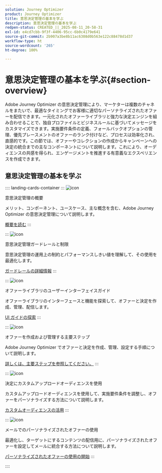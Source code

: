 ```yaml
---
solution: Journey Optimizer
product: Journey Optimizer
title: 意思決定管理の基本を学ぶ
description: 意思決定管理の基本を学ぶ
redpen-status: CREATED_||_2025-08-11_20-58-31
exl-id: e4cd7cbb-9f3f-4406-95cc-6b0c4179e641
source-git-commit: 2b907a3be8b11ac6308d0b563e122c88478d1d37
workflow-type: ht
source-wordcount: '265'
ht-degree: 100%

---
```


# 意思決定管理の基本を学ぶ{#section-overview}

Adobe Journey Optimizer の意思決定管理により、マーケターは複数のチャネルをまたいで、最適なタイミングでお客様に適切なパーソナライズされたオファーを配信できます。一元化されたオファーライブラリと強力な決定エンジンを組み合わせることで、独自プロファイルとビジネスルールに基づいてメッセージをカスタマイズできます。実施要件条件の定義、フォールバックオプションの管理、優先プレースメントのオファーのランク付けなど、プロセスは効率化され、直感的です。この節では、オファーやコレクションの作成からキャンペーンへの決定の統合までの主なコンポーネントについて説明します。これにより、オーディエンスの共感を得られ、エンゲージメントを推進する有意義なエクスペリエンスを作成できます。

## 意思決定管理の基本を学ぶ

:::: landing-cards-container
:::
![icon](https://cdn.experienceleague.adobe.com/icons/book.svg)

意思決定管理の概要

メリット、コンポーネント、ユースケース、主な概念を含む、Adobe Journey Optimizer の意思決定管理について説明します。

[概要を読む](../using/offers/get-started/starting-offer-decisioning.md)
:::

:::
![icon](https://cdn.experienceleague.adobe.com/icons/shield-halved.svg)

意思決定管理ガードレールと制限

意思決定管理の運用上の制約とパフォーマンスしきい値を理解して、その使用を最適化します。

[ガードレールの詳細情報](../using/offers/decision-management-guardrails.md)
:::

:::
![icon](https://cdn.experienceleague.adobe.com/icons/gear.svg)

オファーライブラリのユーザーインターフェイスガイド

オファーライブラリのインターフェースと機能を探索して、オファーと決定を作成、管理、配信します。

[UI ガイドの探索](../using/offers/get-started/user-interface.md)
:::

:::
![icon](https://cdn.experienceleague.adobe.com/icons/list-check.svg)

オファーを作成および管理する主要ステップ

Adobe Journey Optimizer でオファーと決定を作成、管理、設定する手順について説明します。

[詳しくは、主要ステップを参照してください。](../using/offers/offer-library/key-steps.md)
:::

:::
![icon](https://cdn.experienceleague.adobe.com/icons/bullseye.svg)

決定にカスタムアップロードオーディエンスを使用

カスタムアップロードオーディエンスを使用して、実施要件条件を調整し、オファーをパーソナライズする方法について説明します。

[カスタムオーディエンスの活用](../using/offers/custom-upload-decisioning.md)
:::

:::
![icon](https://cdn.experienceleague.adobe.com/icons/circle-play.svg)

メールでのパーソナライズされたオファーの使用

最適化し、ターゲットにするコンテンツの配信用に、パーソナライズされたオファーを設定してメールに統合する方法について説明します。

[パーソナライズされたオファーの使用の開始](../using/offers/offers-e2e.md)
:::

::::
